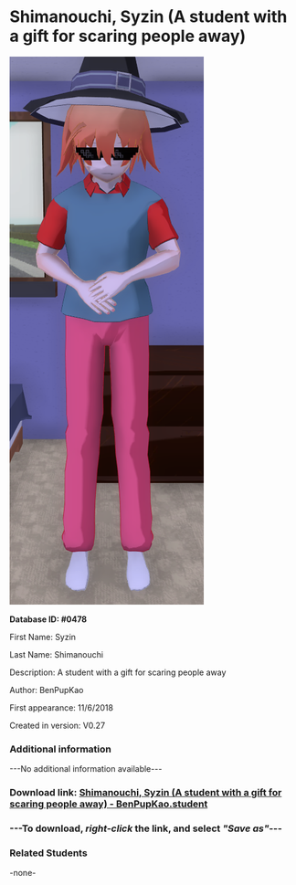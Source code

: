 # Shimanouchi, Syzin (A student with a gift for scaring people away)

<img src="../../Files/Images/Shimanouchi, Syzin (A student with a gift for scaring people away).png" title="Shimanouchi, Syzin (A student with a gift for scaring people away) - BenPupKao">

**Database ID: #0478**

First Name: Syzin

Last Name: Shimanouchi

Description: A student with a gift for scaring people away

Author: BenPupKao

First appearance: 11/6/2018

Created in version: V0.27

### Additional information

---No additional information available---

### Download link: <a href="https://raw.githubusercontent.com/Arbiter1223/Daigaku-Gurashi-Custom-Students/master/Files/Student%20Files/Shimanouchi%2C%20Syzin%20(A%20student%20with%20a%20gift%20for%20scaring%20people%20away)%20-%20BenPupKao.student">Shimanouchi, Syzin (A student with a gift for scaring people away) - BenPupKao.student</a>

### ---**To download, _right-click_ the link, and select _"Save as"_**---

### Related Students

-none-

